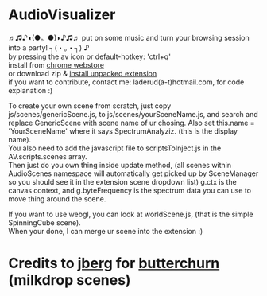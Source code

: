 # AudioVisualizer
♬♫♪◖(●。●)◗♪♫♬ put on some music and turn your browsing session into a party! ┐(・。・┐) ♪  
by pressing the av icon or default-hotkey: 'ctrl+q'  
install from [chrome webstore](https://chrome.google.com/webstore/detail/audiovisualizer/bojhikphaecldnbdekplmadjkflgbkfh)  
or download zip & [install unpacked extension](http://superuser.com/a/247654)  
if you want to contribute, contact me: laderud(a-t)hotmail.com, for code explanation :)

To create your own scene from scratch, just copy js/scenes/genericScene.js, to js/scenes/yourSceneName.js, and search and replace GenericScene with scene name of ur chosing. Also set this.name = 'YourSceneName' where it says SpectrumAnalyziz. (this is the display name).    
You also need to add the javascript file to scriptsToInject.js in the AV.scripts.scenes array.   
Then just do you own thing inside update method, (all scenes within AudioScenes namespace will automatically get picked up by SceneManager so you should see it in the extension scene dropdown list) g.ctx is the canvas context, and g.byteFrequency is the spectrum data you can use to move thing around the scene.

If you want to use webgl, you can look at worldScene.js, (that is the simple SpinningCube scene).   
When your done, I can merge ur scene into the extension :)

# Credits to [jberg](https://github.com/jberg) for [butterchurn](https://github.com/jberg/butterchurn) (milkdrop scenes)